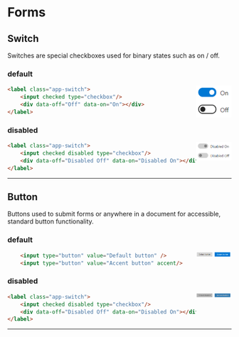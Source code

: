 # Forms



## Switch
Switches are special checkboxes used for binary states such as on / off.

### default
<img align="right" src="switch/switch_default.png" width="80" />

```html
<label class="app-switch">
    <input checked type="checkbox"/>
    <div data-off="Off" data-on="On"></div>
</label>
```
### disabled
<img align="right" src="switch/switch_disabled.png" width="80" />

```html
<label class="app-switch">
    <input checked disabled type="checkbox"/>
    <div data-off="Disabled Off" data-on="Disabled On"></div>
</label>
```
---

## Button
Buttons used to submit forms or anywhere in a document for accessible, standard button functionality.

### default
<img align="right" src="button/button_default.png" width="80" />

```html
    <input type="button" value="Default button" />
    <input type="button" value="Accent button" accent/>
```
### disabled
<img align="right" src="button/button_disabled.png" width="80" />

```html
<label class="app-switch">
    <input checked disabled type="checkbox"/>
    <div data-off="Disabled Off" data-on="Disabled On"></div>
</label>
```
---
